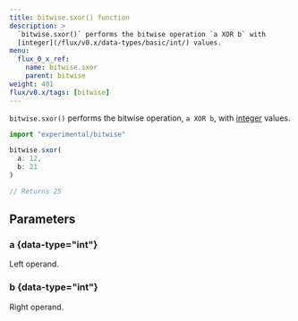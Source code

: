 ```yaml
---
title: bitwise.sxor() function
description: >
  `bitwise.sxor()` performs the bitwise operation `a XOR b` with
  [integer](/flux/v0.x/data-types/basic/int/) values.
menu:
  flux_0_x_ref:
    name: bitwise.sxor
    parent: bitwise
weight: 401
flux/v0.x/tags: [bitwise]
---
```


`bitwise.sxor()` performs the bitwise operation, `a XOR b`, with
[integer](/flux/v0.x/data-types/basic/int/) values.

```js
import "experimental/bitwise"

bitwise.sxor(
  a: 12,
  b: 21
)

// Returns 25
```

## Parameters

### a {data-type="int"}
Left operand.

### b {data-type="int"}
Right operand.